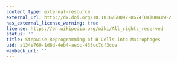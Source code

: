 ```yaml
---
content_type: external-resource
external_url: http://dx.doi.org/10.1016/S0092-8674(04)00419-2
has_external_license_warning: true
license: https://en.wikipedia.org/wiki/All_rights_reserved
status: ''
title: Stepwise Reprogramming of B Cells into Macrophages
uid: a134e760-1d6d-4eb4-aedc-435cc7cf3cce
wayback_url: ''
---
```


